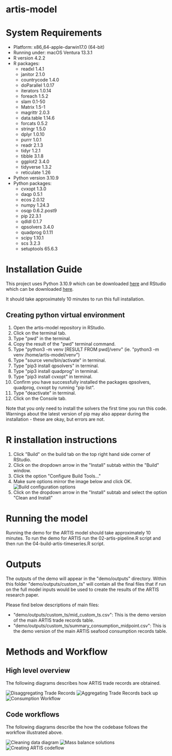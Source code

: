 # artis-model

# System Requirements
- Platform: x86_64-apple-darwin17.0 (64-bit)
- Running under: macOS Ventura 13.3.1
- R version 4.2.2
- R packages:
  - readxl 1.4.1
  - janitor 2.1.0
  - countrycode 1.4.0
  - doParallel 1.0.17
  - iterators 1.0.14
  - foreach 1.5.2
  - slam 0.1-50
  - Matrix 1.5-1
  - magrittr 2.0.3
  - data.table 1.14.6
  - forcats 0.5.2
  - stringr 1.5.0
  - dplyr 1.0.10
  - purrr 1.0.1
  - readr 2.1.3
  - tidyr 1.2.1
  - tibble 3.1.8
  - ggplot2 3.4.0
  - tidyverse 1.3.2
  - reticulate 1.26
- Python version 3.10.9
- Python packages:
  - cvxopt     1.3.0
  - daqp       0.5.1
  - ecos       2.0.12
  - numpy      1.24.3
  - osqp       0.6.2.post9
  - pip        22.3.1
  - qdldl      0.1.7
  - qpsolvers  3.4.0
  - quadprog   0.1.11
  - scipy      1.10.1
  - scs        3.2.3
  - setuptools 65.6.3

# Installation Guide

This project uses Python 3.10.9 which can be downloaded [here](https://www.python.org/downloads/release/python-3109/) and RStudio which can be downloaded [here](https://posit.co/download/rstudio-desktop/).

It should take approximately 10 minutes to run this full installation.

## Creating python virtual environment
1. Open the artis-model repository in RStudio.
2. Click on the terminal tab.
3. Type "pwd" in the terminal.
4. Copy the result of the "pwd" terminal command.
5. Type "python3 -m venv [RESULT FROM pwd]/venv" (ie. "python3 -m venv /home/artis-model/venv")
6. Type "source venv/bin/activate" in terminal.
7. Type "pip3 install qpsolvers" in terminal.
6. Type "pip3 install quadprog" in terminal.
7. Type "pip3 install cvxopt" in terminal.
8. Confirm you have successfully installed the packages qpsolvers, quadprog, cvxopt by running "pip list".
9. Type "deactivate" in terminal.
10. Click on the Console tab.

Note that you only need to install the solvers the first time you run this code. Warnings about the latest version of pip may also appear during the installation - these are okay, but errors are not.

# R installation instructions
1. Click "Build" on the build tab on the top right hand side corner of RStudio.
2. Click on the dropdown arrow in the "Install" subtab within the "Build" window.
3. Click the option "Configure Build Tools..."
4. Make sure options mirror the image below and click OK.
![Build configuration options](documentation/artis_r_build_config_options.png)
5. Click on the dropdown arrow in the "Install" subtab and select the option "Clean and Install"

# Running the model 

Running the demo for the ARTIS model should take approximately 10 minutes. To run the demo for ARTIS run the 02-artis-pipeline.R script and then run the 04-build-artis-timeseries.R script.

# Outputs

The outputs of the demo will appear in the "demo/outputs" directory. Within this folder "demo/outputs/custom_ts" will contain all the final files that if run on the full model inputs would be used to create the results of the ARTIS research paper.

Please find below descriptions of main files:
- "demo/outputs/custom_ts/mid_custom_ts.csv": This is the demo version of the main ARTIS trade records table.
- "demo/outputs/custom_ts/summary_consumption_midpoint.csv": This is the demo version of the main ARTIS seafood consumption records table.

# Methods and Workflow

## High level overview
The following diagrams describes how ARTIS trade records are obtained.

![Disaggregating Trade Records](/documentation/workflow_diagrams/disaggregating_trade_records.png)
![Aggregating Trade Records back up](documentation/workflow_diagrams/building_trade_records_back_up.png)
![Consumption Workflow](documentation/workflow_diagrams/consumption_workflow.png)

## Code workflows
The following diagrams describe the how the codebase follows the workflow illustrated above.

![Cleaning data diagram](documentation/workflow_diagrams/model_inputs_creation.png)
![Mass balance solutions](documentation/workflow_diagrams/country_mass_balance_solution_creation.png)
![Creating ARTIS codeflow](documentation/workflow_diagrams/create_artis_codeflow.png)


